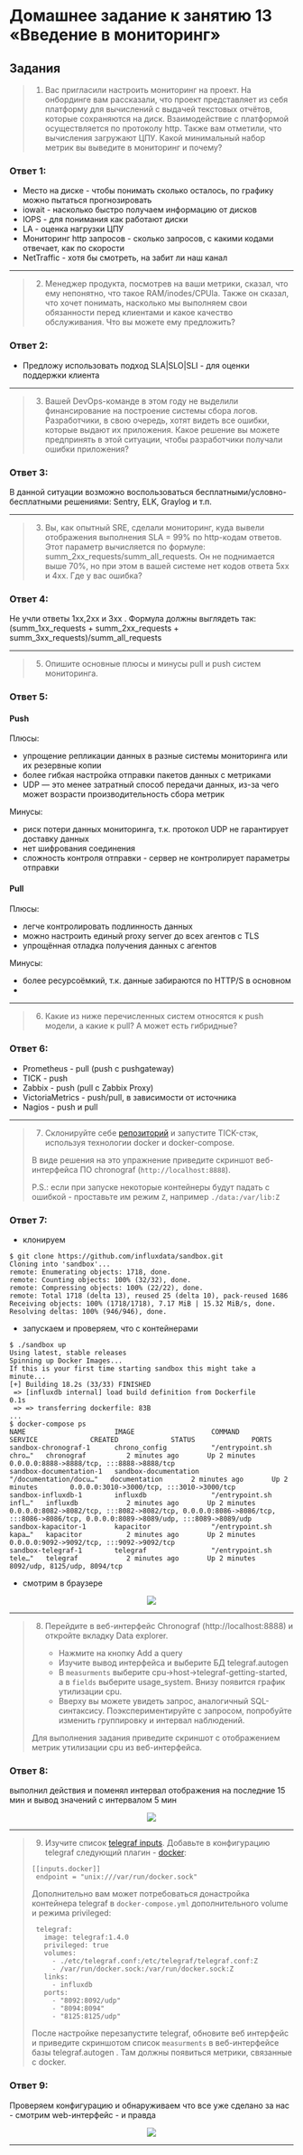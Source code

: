 # Домашнее задание к занятию 13 «Введение в мониторинг»

## Задания

>1. Вас пригласили настроить мониторинг на проект. На онбординге вам рассказали, что проект представляет из себя платформу для вычислений с выдачей текстовых отчётов, которые сохраняются на диск. 
>Взаимодействие с платформой осуществляется по протоколу http. Также вам отметили, что вычисления загружают ЦПУ. Какой минимальный набор метрик вы выведите в мониторинг и почему?

### Ответ 1:
- Место на диске - чтобы понимать сколько осталось, по графику можно пытаться прогнозировать
- iowait - насколько быстро получаем информацию от дисков
- IOPS - для понимания как работают диски
- LA - оценка нагрузки ЦПУ
- Мониторинг http запросов - сколько запросов, с какими кодами отвечает, как по скорости
- NetTraffic - хотя бы смотреть, на забит ли наш канал
---
>2. Менеджер продукта, посмотрев на ваши метрики, сказал, что ему непонятно, что такое RAM/inodes/CPUla. Также он сказал, что хочет понимать, насколько мы выполняем свои обязанности перед клиентами и какое качество обслуживания. Что вы можете ему предложить?

### Ответ 2:

- Предложу использовать подход SLA|SLO|SLI - для оценки поддержки клиента
---
>3. Вашей DevOps-команде в этом году не выделили финансирование на построение системы сбора логов. Разработчики, в свою очередь, хотят видеть все ошибки, которые выдают их приложения. Какое решение вы можете предпринять в этой ситуации, чтобы разработчики получали ошибки приложения?

### Ответ 3:

В данной ситуации возможно воспользоваться бесплатными/условно-бесплатными решениями: Sentry, ELK, Graylog и т.п. 
___
>3. Вы, как опытный SRE, сделали мониторинг, куда вывели отображения выполнения SLA = 99% по http-кодам ответов. 
Этот параметр вычисляется по формуле: summ_2xx_requests/summ_all_requests. Он не поднимается выше 70%, но при этом в вашей системе нет кодов ответа 5xx и 4xx. Где у вас ошибка?

### Ответ 4:

Не учли ответы 1xx,2xx и 3хх .
Формула должны выглядеть так: (summ_1xx_requests + summ_2xx_requests + summ_3xx_requests)/summ_all_requests

---
>5. Опишите основные плюсы и минусы pull и push систем мониторинга.

### Ответ 5:

#### Push

Плюсы:
  - упрощение репликации данных в разные системы мониторинга или их резервные копии
  - более гибкая настройка отправки пакетов данных с метриками
  - UDP — это менее затратный способ передачи данных, из-за чего может возрасти производительность сбора метрик

Минусы:
  - риск потери данных мониторинга, т.к. протокол UDP не гарантирует доставку данных
  - нет шифрования соединения
  - сложность контроля отправки - сервер не контролирует параметры отправки

#### Pull

Плюсы:
- легче контролировать подлинность данных
- можно настроить единый proxy server до всех агентов с TLS
- упрощённая отладка получения данных с агентов

Минусы:
- более ресурсоёмкий, т.к. данные забираются по HTTP/S в основном
- 

---
> 6. Какие из ниже перечисленных систем относятся к push модели, а какие к pull? А может есть гибридные?

### Ответ 6:

- Prometheus - pull (push с pushgateway) 
- TICK - push
- Zabbix - push (pull с Zabbix Proxy)
- VictoriaMetrics - push/pull, в зависимости от источника
- Nagios - push и pull

---
>7. Склонируйте себе [репозиторий](https://github.com/influxdata/sandbox/tree/master) и запустите TICK-стэк, используя технологии docker и docker-compose.
>
>В виде решения на это упражнение приведите скриншот веб-интерфейса ПО chronograf (`http://localhost:8888`). 
>
>P.S.: если при запуске некоторые контейнеры будут падать с ошибкой - проставьте им режим `Z`, например `./data:/var/lib:Z`

### Ответ 7:
- клонируем
```shell
$ git clone https://github.com/influxdata/sandbox.git
Cloning into 'sandbox'...
remote: Enumerating objects: 1718, done.
remote: Counting objects: 100% (32/32), done.
remote: Compressing objects: 100% (22/22), done.
remote: Total 1718 (delta 13), reused 25 (delta 10), pack-reused 1686
Receiving objects: 100% (1718/1718), 7.17 MiB | 15.32 MiB/s, done.
Resolving deltas: 100% (946/946), done.
```
- запускаем и проверяем, что с контейнерами
```shell
$ ./sandbox up
Using latest, stable releases
Spinning up Docker Images...
If this is your first time starting sandbox this might take a minute...
[+] Building 18.2s (33/33) FINISHED
 => [influxdb internal] load build definition from Dockerfile                                                      0.1s
 => => transferring dockerfile: 83B
... 
$ docker-compose ps
NAME                      IMAGE                   COMMAND                  SERVICE             CREATED             STATUS              PORTS
sandbox-chronograf-1      chrono_config           "/entrypoint.sh chro…"   chronograf          2 minutes ago       Up 2 minutes        0.0.0.0:8888->8888/tcp, :::8888->8888/tcp
sandbox-documentation-1   sandbox-documentation   "/documentation/docu…"   documentation       2 minutes ago       Up 2 minutes        0.0.0.0:3010->3000/tcp, :::3010->3000/tcp
sandbox-influxdb-1        influxdb                "/entrypoint.sh infl…"   influxdb            2 minutes ago       Up 2 minutes        0.0.0.0:8082->8082/tcp, :::8082->8082/tcp, 0.0.0.0:8086->8086/tcp, :::8086->8086/tcp, 0.0.0.0:8089->8089/udp, :::8089->8089/udp
sandbox-kapacitor-1       kapacitor               "/entrypoint.sh kapa…"   kapacitor           2 minutes ago       Up 2 minutes        0.0.0.0:9092->9092/tcp, :::9092->9092/tcp
sandbox-telegraf-1        telegraf                "/entrypoint.sh tele…"   telegraf            2 minutes ago       Up 2 minutes        8092/udp, 8125/udp, 8094/tcp
```
- смотрим в браузере
<p align="center">
  <img  src=".//scr/1.jpg">
</p>

---
>8. Перейдите в веб-интерфейс Chronograf (http://localhost:8888) и откройте вкладку Data explorer.
>        
>    - Нажмите на кнопку Add a query
>    - Изучите вывод интерфейса и выберите БД telegraf.autogen
>    - В `measurments` выберите cpu->host->telegraf-getting-started, а в `fields` выберите usage_system. Внизу появится график утилизации cpu.
>    - Вверху вы можете увидеть запрос, аналогичный SQL-синтаксису. Поэкспериментируйте с запросом, попробуйте изменить группировку и интервал наблюдений.
>
>Для выполнения задания приведите скриншот с отображением метрик утилизации cpu из веб-интерфейса.

### Ответ 8:

выполнил действия и поменял интервал отображения на последние 15 мин и вывод значений с интервалом 5 мин
<p align="center">
  <img  src=".//scr/2.jpg">
</p>

---
>9. Изучите список [telegraf inputs](https://github.com/influxdata/telegraf/tree/master/plugins/inputs). 
>Добавьте в конфигурацию telegraf следующий плагин - [docker](https://github.com/influxdata/telegraf/tree/master/plugins/inputs/docker):
>```
>[[inputs.docker]]
>  endpoint = "unix:///var/run/docker.sock"
>```
>
>Дополнительно вам может потребоваться донастройка контейнера telegraf в `docker-compose.yml` дополнительного volume и 
>режима privileged:
>```
>  telegraf:
>    image: telegraf:1.4.0
>    privileged: true
>    volumes:
>      - ./etc/telegraf.conf:/etc/telegraf/telegraf.conf:Z
>      - /var/run/docker.sock:/var/run/docker.sock:Z
>    links:
>      - influxdb
>    ports:
>      - "8092:8092/udp"
>      - "8094:8094"
>      - "8125:8125/udp"
>```
>
>После настройке перезапустите telegraf, обновите веб интерфейс и приведите скриншотом список `measurments` в веб-интерфейсе базы telegraf.autogen . Там должны появиться метрики, связанные с docker.

### Ответ 9:

Проверяем конфигурацию и обнаруживаем что все уже сделано за нас - смотрим web-интерфейс - и правда

<p align="center">
  <img  src=".//scr/3.jpg">
</p>

---